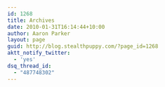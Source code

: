 ```yaml
---
id: 1268
title: Archives
date: 2010-01-31T16:14:44+10:00
author: Aaron Parker
layout: page
guid: http://blog.stealthpuppy.com/?page_id=1268
aktt_notify_twitter:
  - 'yes'
dsq_thread_id:
  - "487748302"
---
```

